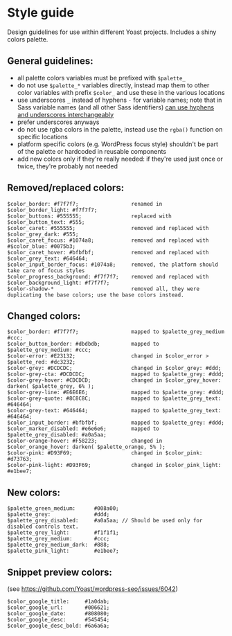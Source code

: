 # Style guide

Design guidelines for use within different Yoast projects. Includes a shiny colors palette.

## General guidelines:
- all palette colors variables must be prefixed with `$palette_`
- do not use `$palette_*` variables directly, instead map them to other color variables with prefix `$color_` and use these in the various locations
- use underscores `_` instead of hyphens `-` for variable names; note that in Sass variable names (and all other Sass identifiers) [can use hyphens and underscores interchangeably](http://sass-lang.com/documentation/file.SASS_REFERENCE.html#variables_)
- prefer underscores anyways
- do not use rgba colors in the palette, instead use the `rgba()` function on specific locations
- platform specific colors (e.g. WordPress focus style) shouldn't be part of the palette or hardcoded in reusable components
- add new colors only if they're really needed: if they're used just once or twice, they're probably not needed

## Removed/replaced colors:
```
$color_border: #f7f7f7;					renamed in $color_border_light: #f7f7f7;
$color_buttons: #555555;				replaced with $color_button_text: #555;
$color_caret: #555555;					removed and replaced with $color_grey_dark: #555;
$color_caret_focus: #1074a8;			removed and replaced with #$color_blue: #0075b3;
$color_caret_hover: #bfbfbf;			removed and replaced with $color_grey_text: #646464;
$color_input_border_focus: #1074a8;		removed, the platform should take care of focus styles
$color_progress_background: #f7f7f7;	removed and replaced with $color_background_light: #f7f7f7;
$color-shadow-*							removed all, they were duplicating the base colors; use the base colors instead.
```

## Changed colors:
```
$color_border: #f7f7f7;					mapped to $palette_grey_medium #ccc;
$color_button_border: #dbdbdb;			mapped to $palette_grey_medium: #ccc;
$color-error: #E23132;					changed in $color_error > $palette_red: #dc3232;
$color-grey: #DCDCDC;					changed in $color_grey: #ddd;
$color-grey-cta: #DCDCDC;				mapped to $palette_grey: #ddd;
$color-grey-hover: #CDCDCD;				changed in $color_grey_hover: darken( $palette_grey, 6% );
$color-grey-line: #E6E6E6;				mapped to $palette_grey: #ddd;
$color-grey-quote: #8C8C8C;				mapped to $palette_grey_text: #646464;
$color-grey-text: #646464;				mapped to $palette_grey_text: #646464;
$color_input_border: #bfbfbf;			mapped to $palette_grey: #ddd;
$color_marker_disabled: #e6e6e6;		mapped to $palette_grey_disabled: #a0a5aa;
$color-orange-hover: #F58223;			changed in $color_orange_hover: darken( $palette_orange, 5% );
$color-pink: #D93F69;					changed in $color_pink: #d73763;
$color-pink-light: #D93F69;				changed in $color_pink_light: #e1bee7;
```

## New colors:
```
$palette_green_medium:		#008a00;
$palette_grey:              #ddd;
$palette_grey_disabled:     #a0a5aa; // Should be used only for disabled controls text.
$palette_grey_light:        #f1f1f1;
$palette_grey_medium:       #ccc;
$palette_grey_medium_dark:  #888;
$palette_pink_light:        #e1bee7;
```

## Snippet preview colors:
(see https://github.com/Yoast/wordpress-seo/issues/6042)
```
$color_google_title:     #1a0dab;
$color_google_url:       #006621;
$color_google_date:      #808080;
$color_google_desc:      #545454;
$color_google_desc_bold: #6a6a6a;
```
